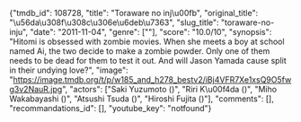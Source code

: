 {"tmdb_id": 108728, "title": "Toraware no inj\u00fb", "original_title": "\u56da\u308f\u308c\u306e\u6deb\u7363", "slug_title": "toraware-no-inju", "date": "2011-11-04", "genre": [""], "score": "10.0/10", "synopsis": "Hitomi is obsessed with zombie movies. When she meets a boy at school named Ai, the two decide to make a zombie powder. Only one of them needs to be dead for them to test it out. And will Jason Yamada cause split in their undying love?", "image": "https://image.tmdb.org/t/p/w185_and_h278_bestv2/iBj4VFR7Xe1xsQ9O5fwg3v2NauR.jpg", "actors": ["Saki Yuzumoto ()", "Riri K\u00f4da ()", "Miho Wakabayashi ()", "Atsushi Tsuda ()", "Hiroshi Fujita ()"], "comments": [], "recommandations_id": [], "youtube_key": "notfound"}